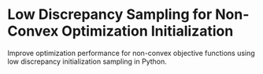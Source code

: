 # Low Discrepancy Sampling for Non-Convex Optimization Initialization
Improve optimization performance for non-convex objective functions using low discrepancy initialization sampling in Python.
